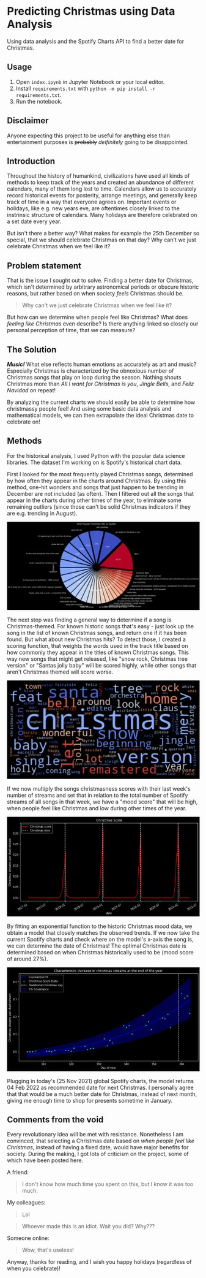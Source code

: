 # Predicting Christmas using Data Analysis
Using data analysis and the Spotify Charts API to find a better date for Christmas.



## Usage
1. Open `index.ipynb` in Jupyter Notebook or your local editor.
2. Install `requirements.txt` with `python -m pip install -r requirements.txt`.
3. Run the notebook.



## Disclaimer
Anyone expecting this project to be useful for anything else than entertainment purposes is ~~probably~~ *deifinitely* going to be disappointed.

## Introduction
Throughout the history of humankind, civilizations have used all kinds of methods to keep track of the years and created an abundance of different calendars, many of them long lost to time. Calendars allow us to accurately record historical events for posterity, arrange meetings, and generally keep track of time in a way that everyone agrees on. Important events or holidays, like e.g. new years eve, are oftentimes closely linked to the instrinsic structure of calendars. Many holidays are therefore celebrated on a set date every year. 

But isn't there a better way? What makes for example the 25th December so special, that we should celebrate Christmas on that day? Why can't we just celebrate Christmas when we feel like it?

## Problem statement

That is the issue I sought out to solve. Finding a better date for Christmas, which isn't determined by arbitrary astronomical periods or obscure historic reasons, but rather based on when society _feels_ Christmas should be. 

> Why can't we just celebrate Christmas when we feel like it?

But how can we determine when people feel like Christmas? What does *feeling like Christmas* even describe? Is there anything linked so closely our personal perception of time, that we can measure?

## The Solution
***Music!*** What else reflects human emotions as accurately as art and music? Especially Christmas is characterized by the obnoxious number of Christmas songs that play on loop during the season. Nothing shouts Christmas more than *All I want for Christmas is you*, *Jingle Bells*, and *Feliz Navidad* on repeat! 

By analyzing the current charts we should easily be able to determine how christmassy people feel! And using some basic data analysis and mathematical models, we can then extrapolate the ideal Christmas date to celebrate on!

## Methods
For the historical analysis, I used Python with the popular data science libraries. The dataset I'm working on is Spotify's historical chart data. 

First I looked for the most frequently played Christmas songs, determined by how often they appear in the charts around Christmas. By using this method, one-hit wonders and songs that just happen to be trending in December are not included (as often). Then I filtered out all the songs that appear in the charts during other times of the year, to eliminate some remaining outliers (since those can't be solid Christmas indicators if they are e.g. trending in August). 

![piechart of most popular christmas songs](images/piechart.png)


The next step was finding a general way to determine if a song is Christmas-themed. For known historic songs that's easy - just look up the song in the list of known Christmas songs, and return one if it has been found. But what about new Christmas hits? To detect those, I created a scoring function, that weights the words used in the track title based on how commonly they appear in the titles of known Christmas songs. This way new songs that might get released, like "snow rock, Christmas tree version" or "Santas jolly baby" will be scored highly, while other songs that aren't Christmas themed will score worse. 

![wordcloud of the most used words in christmas song titles](images/wordcloud.png)

If we now multiply the songs christmasness scores with their last week's number of streams and set that in relation to the total number of Spotify streams of all songs in that week, we have a "mood score" that will be high, when people feel like Christmas and low during other times of the year. 

![christmas score over time](images/christmasScore.png)


By fitting an exponential function to the historic Christmas mood data, we obtain a model that closely matches the observed trends. If we now take the current Spotify charts and check where on the model's x-axis the song is, we can determine the date of Christmas! The optimal Christmas date is determined based on when Christmas historically used to be (mood score of around 27%). 

![the mathematical model](images/model.png)

Plugging in today's (25 Nov 2021) global Spotify charts, the model returns 04 Feb 2022 as recommended date for next Christmas. I personally agree that that would be a much better date for Christmas, instead of next month, giving me enough time to shop for presents sometime in January.

## Comments from the void
Every revolutionary idea will be met with resistance. Nonetheless I am convinced, that selecting a Christmas date based on _when people feel like Christmas_, instead of having a fixed date, would have major benefits for society. During the making, I got lots of criticism on the project, some of which have been posted here. 

A friend:
> I don't know how much time you spent on this, but I know it was too much.  

My colleagues:
> Lol

> Whoever made this is an idiot. 
> Wait you did? Why???

Someone online:
> Wow, that's useless!


Anyway, thanks for reading, and I wish you happy holidays (regardless of when you celebrate)!